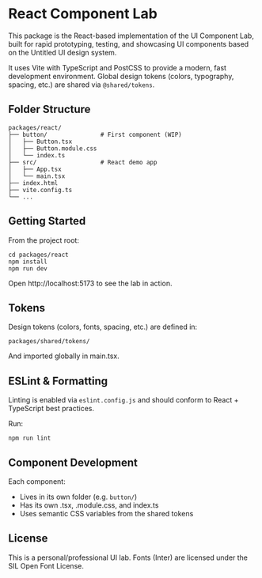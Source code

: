 # React Component Lab

This package is the React-based implementation of the UI Component Lab, built for rapid prototyping, testing, and showcasing UI components based on the Untitled UI design system.

It uses Vite with TypeScript and PostCSS to provide a modern, fast development environment. Global design tokens (colors, typography, spacing, etc.) are shared via `@shared/tokens`.

## Folder Structure
```
packages/react/
├── button/               # First component (WIP)
│   ├── Button.tsx
│   ├── Button.module.css
│   └── index.ts
├── src/                  # React demo app
│   ├── App.tsx
│   └── main.tsx
├── index.html
├── vite.config.ts
└── ...
```
## Getting Started

From the project root:

    cd packages/react
    npm install
    npm run dev

Open http://localhost:5173 to see the lab in action.

## Tokens

Design tokens (colors, fonts, spacing, etc.) are defined in:

    packages/shared/tokens/

And imported globally in main.tsx.

## ESLint & Formatting

Linting is enabled via `eslint.config.js` and should conform to React + TypeScript best practices.

Run:

    npm run lint

## Component Development

Each component:
- Lives in its own folder (e.g. `button/`)
- Has its own .tsx, .module.css, and index.ts
- Uses semantic CSS variables from the shared tokens

## License

This is a personal/professional UI lab. Fonts (Inter) are licensed under the SIL Open Font License.
